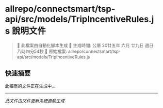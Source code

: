 # allrepo/connectsmart/tsp-api/src/models/TripIncentiveRules.js 說明文件

> 🚧 此檔案由自動化腳本生成
> 📅 生成時間: 公曆 20廿五年 六月 廿九日 週日 八時四分54秒
> 📂 原始檔案: allrepo/connectsmart/tsp-api/src/models/TripIncentiveRules.js

## 快速摘要
此檔案的文件正在生成中...

<!-- 實際使用時，這裡會是 Claude Code 生成的完整文件內容 -->

---
*此文件由文件更新系統自動生成*
